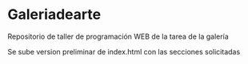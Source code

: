 # Galeriadearte
Repositorio de taller de programación WEB de la tarea de la galería

Se sube version preliminar de index.html con las secciones solicitadas